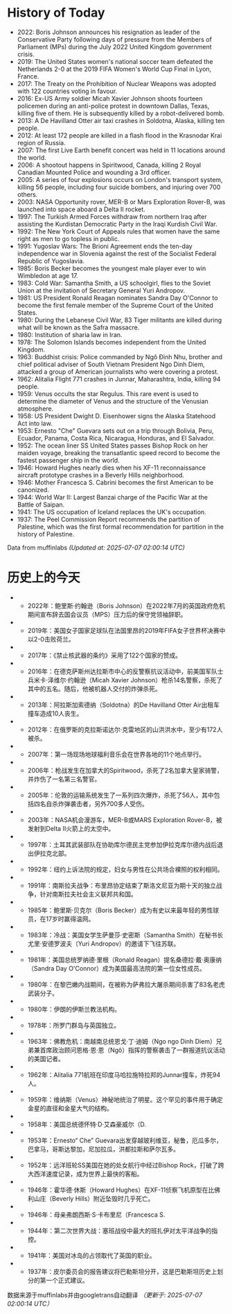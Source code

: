 # History of Today 

- 2022: Boris Johnson announces his resignation as leader of the Conservative Party following days of pressure from the Members of Parliament (MPs) during the July 2022 United Kingdom government crisis.
- 2019: The United States women's national soccer team defeated the Netherlands 2-0 at the 2019 FIFA Women's World Cup Final in Lyon, France.
- 2017: The Treaty on the Prohibition of Nuclear Weapons was adopted with 122 countries voting in favour.
- 2016: Ex-US Army soldier Micah Xavier Johnson shoots fourteen policemen during an anti-police protest in downtown Dallas, Texas, killing five of them. He is subsequently killed by a robot-delivered bomb.
- 2013: A De Havilland Otter air taxi crashes in Soldotna, Alaska, killing ten people.
- 2012: At least 172 people are killed in a flash flood in the Krasnodar Krai region of Russia.
- 2007: The first Live Earth benefit concert was held in 11 locations around the world.
- 2006:  A shootout happens in Spiritwood, Canada, killing 2 Royal Canadian Mounted Police and wounding a 3rd officer.
- 2005: A series of four explosions occurs on London's transport system, killing 56 people, including four suicide bombers, and injuring over 700 others.
- 2003: NASA Opportunity rover, MER-B or Mars Exploration Rover-B, was launched into space aboard a Delta II rocket.
- 1997: The Turkish Armed Forces withdraw from northern Iraq after assisting the Kurdistan Democratic Party in the Iraqi Kurdish Civil War.
- 1992: The New York Court of Appeals rules that women have the same right as men to go topless in public.
- 1991: Yugoslav Wars: The Brioni Agreement ends the ten-day independence war in Slovenia against the rest of the Socialist Federal Republic of Yugoslavia.
- 1985: Boris Becker becomes the youngest male player ever to win Wimbledon at age 17.
- 1983: Cold War: Samantha Smith, a US schoolgirl, flies to the Soviet Union at the invitation of Secretary General Yuri Andropov.
- 1981: US President Ronald Reagan nominates Sandra Day O'Connor to become the first female member of the Supreme Court of the United States.
- 1980: During the Lebanese Civil War, 83 Tiger militants are killed during what will be known as the Safra massacre.
- 1980: Institution of sharia law in Iran.
- 1978: The Solomon Islands becomes independent from the United Kingdom.
- 1963: Buddhist crisis: Police commanded by Ngô Đình Nhu, brother and chief political adviser of South Vietnam President Ngo Dinh Diem, attacked a group of American journalists who were covering a protest.
- 1962: Alitalia Flight 771 crashes in Junnar, Maharashtra, India, killing 94 people.
- 1959: Venus occults the star Regulus. This rare event is used to determine the diameter of Venus and the structure of the Venusian atmosphere.
- 1958: US President Dwight D. Eisenhower signs the Alaska Statehood Act into law.
- 1953: Ernesto "Che" Guevara sets out on a trip through Bolivia, Peru, Ecuador, Panama, Costa Rica, Nicaragua, Honduras, and El Salvador.
- 1952: The ocean liner SS United States passes Bishop Rock on her maiden voyage, breaking the transatlantic speed record to become the fastest passenger ship in the world.
- 1946: Howard Hughes nearly dies when his XF-11 reconnaissance aircraft prototype crashes in a Beverly Hills neighborhood.
- 1946: Mother Francesca S. Cabrini becomes the first American to be canonized.
- 1944: World War II: Largest Banzai charge of the Pacific War at the Battle of Saipan.
- 1941: The US occupation of Iceland replaces the UK's occupation.
- 1937: The Peel Commission Report recommends the partition of Palestine, which was the first formal recommendation for partition in the history of Palestine.

Data from muffinlabs
*(Updated at: 2025-07-07 02:00:14 UTC)*

# 历史上的今天 

- -  2022年：鲍里斯·约翰逊（Boris Johnson）在2022年7月的英国政府危机期间宣布辞去国会议员（MPS）压力后的保守党领袖辞职。
- -  2019年：美国女子国家足球队在法国里昂的2019年FIFA女子世界杯决赛中以2-0击败荷兰。
- -  2017年：《禁止核武器的条约》采用了122个国家的赞成。
- -  2016年：在德克萨斯州达拉斯市中心的反警察抗议活动中，前美国军队士兵米卡·泽维尔·约翰逊（Micah Xavier Johnson）枪杀14名警察，杀死了其中的五名。随后，他被机器人交付的炸弹杀死。
- -  2013年：阿拉斯加索德纳（Soldotna）的De Havilland Otter Air出租车撞车造成10人丧生。
- -  2012年：在俄罗斯的克拉斯诺达尔·克雷地区的山洪洪水中，至少有172人被杀。
- -  2007年：第一场现场地球福利音乐会在世界各地的11个地点举行。
- -  2006年：枪战发生在加拿大的Spiritwood，杀死了2名加拿大皇家骑警，并炸伤了一名第三名警官。
- -  2005年：伦敦的运输系统发生了一系列四次爆炸，杀死了56人，其中包括四名自杀炸弹袭击者，另外700多人受伤。
- -  2003年：NASA机会漫游车，MER-B或MARS Exploration Rover-B，被发射到Delta II火箭上的太空中。
- -  1997年：土耳其武装部队在协助库尔德民主党参加伊拉克库尔德内战后退出伊拉克北部。
- -  1992年：纽约上诉法院的规定，妇女与男性在公共场合裸照的权利相同。
- -  1991年：南斯拉夫战争：布里昂协定结束了斯洛文尼亚为期十天的独立战争，针对南斯拉夫社会主义联邦共和国。
- -  1985年：鲍里斯·贝克尔（Boris Becker）成为有史以来最年轻的男性球员，在17岁时赢得温网。
- -  1983年：冷战：美国女学生萨曼莎·史密斯（Samantha Smith）在秘书长尤里·安德罗波夫（Yuri Andropov）的邀请下飞往苏联。
- -  1981年：美国总统罗纳德·里根（Ronald Reagan）提名桑德拉·戴·奥康纳（Sandra Day O'Connor）成为美国最高法院的第一位女性成员。
- -  1980年：在黎巴嫩内战期间，在被称为萨弗拉大屠杀期间杀害了83名老虎武装分子。
- -  1980年：伊朗的伊斯兰教法机构。
- -  1978年：所罗门群岛与英国独立。
- -  1963年：佛教危机：南越南总统恩戈·丁·迪姆（Ngo ngo Dinh Diem）兄弟兼首席政治顾问恩格·恩·恩（Ngô）指挥的警察袭击了一群报道抗议活动的美国记者。
- -  1962年：Alitalia 771航班在印度马哈拉施特拉邦的Junnar撞车，炸死94人。
- -  1959年：维纳斯（Venus）神秘地统治了明星。这个罕见的事件用于确定金星的直径和金星大气的结构。
- -  1958年：美国总统德怀特·D·艾森豪威尔（D.
- -  1953年：Ernesto“ Che” Guevara出发穿越玻利维亚，秘鲁，厄瓜多尔，巴拿马，哥斯达黎加，尼加拉瓜，洪都拉斯和萨尔瓦多。
- -  1952年：远洋班轮SS美国在她的处女航行中经过Bishop Rock，打破了跨大西洋速度记录，成为世界上最快的客船。
- -  1946年：霍华德·休斯（Howard Hughes）在XF-11侦察飞机原型在比佛利山庄（Beverly Hills）附近坠毁时几乎死亡。
- -  1946年：母亲弗朗西斯·S·卡布里尼（Francesca S.
- -  1944年：第二次世界大战：塞班战役中最大的班扎伊对太平洋战争的指控。
- -  1941年：美国对冰岛的占领取代了英国的职业。
- -  1937年：皮尔委员会的报告建议将巴勒斯坦分开，这是巴勒斯坦历史上划分的第一个正式建议。

数据来源于muffinlabs并由googletrans自动翻译
*（更新于: 2025-07-07 02:00:14 UTC）*